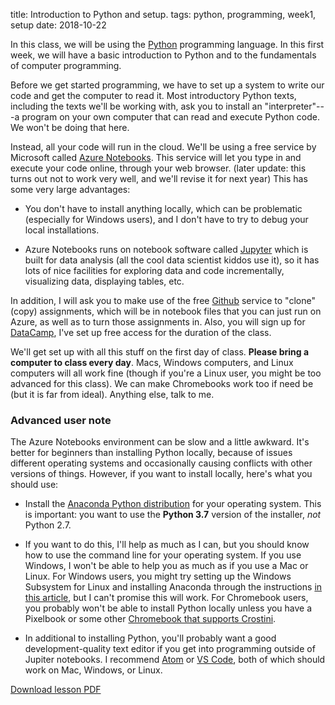 title: Introduction to Python and setup.
tags: python, programming, week1, setup
date: 2018-10-22

In this class, we will be using the [Python](https://www.python.org/) programming language. In this first week, we will have a basic introduction to Python and to the fundamentals of computer programming. 

Before we get started programming, we have to set up a system to write our code and get the computer to read it. Most introductory Python texts, including the texts we'll be working with, ask you to install an "interpreter"---a program on your own computer that can read and execute Python code. We won't be doing that here.

Instead, all your code will run in the cloud. We'll be using a free service by Microsoft called [Azure Notebooks](https://notebooks.azure.com/). This service will let you type in and execute your code online, through your web browser. (later update: this turns out not to work very well, and we'll revise it for next year) This has some very large advantages: 

- You don't have to install anything locally, which can be problematic (especially for Windows users), and I don't have to try to debug your local installations.

- Azure Notebooks runs on notebook software called [Jupyter](http://jupyter.org/) which is built for data analysis (all the cool data scientist kiddos use it), so it has lots of nice facilities for exploring data and code incrementally, visualizing data, displaying tables, etc. 

In addition, I will ask you to make use of the free [Github](https://github.com/) service to "clone" (copy) assignments, which will be in notebook files that you can just run on Azure, as well as to turn those assignments in. Also, you will sign up for [DataCamp](https://www.datacamp.com), I've set up free access for the duration of the class.

We'll get set up with all this stuff on the first day of class. **Please bring a computer to class every day**.  Macs, Windows computers, and Linux computers will all work fine (though if you're a Linux user, you might be too advanced for this class).  We can make Chromebooks work too if need be (but it is far from ideal). Anything else, talk to me. 

### Advanced user note

The Azure Notebooks environment can be slow and a little awkward. It's better for beginners than installing Python locally, because of issues different operating systems and occasionally causing conflicts with other versions of things.  However, if you want to install locally, here's what you should use: 

- Install the [Anaconda Python distribution](https://www.anaconda.com) for your operating system.  This is important: you want to use the **Python 3.7** version of the installer, *not* Python 2.7. 

- If you want to do this, I'll help as much as I can, but you should know how to use the command line for your operating system. If you use Windows, I won't be able to help you as much as if you use a Mac or Linux. For Windows users, you might try setting up the Windows Subsystem for Linux and installing Anaconda through the instructions [in this article](https://medium.com/hugo-ferreiras-blog/using-windows-subsystem-for-linux-for-data-science-9a8e68d7610c), but I can't promise this will work. For Chromebook users, you probably won't be able to install Python locally unless you have a Pixelbook or some other [Chromebook that supports Crostini](https://www.reddit.com/r/Crostini/wiki/getstarted/crostini-enabled-devices). 

- In additional to installing Python, you'll probably want a good development-quality text editor if you get into programming outside of Jupiter notebooks. I recommend [Atom](https://atom.io) or [VS Code](https://code.visualstudio.com), both of which should work on Mac, Windows, or Linux. 

[Download lesson PDF]({attach}../images/python_intro.pdf)

